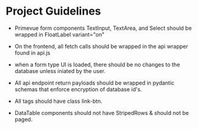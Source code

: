 # Project Guidelines
    
* Primevue form components TextInput, TextArea, and Select should be wrapped in FloatLabel variant="on"

* On the frontend, all fetch calls should be wrapped in the api wrapper found in api.js

* when a form type UI is loaded, there should be no changes to the database unless iniated by the user. 

* All api endpoint return payloads should be wrapped in pydantic schemas that enforce encryption of database id's.

* All <a> tags should have class link-btn. 

* DataTable components should not have StripedRows & should not be paged. 